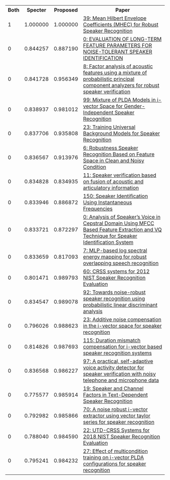 <html><table><tr>
<th>Both</th>
<th>Specter</th>
<th>Proposed</th>
<th>Paper</th>
</tr>
<tr>
<td>1</td>
<td>1.000000</td>
<td>1.000000</td>
<td><a href="https://www.semanticscholar.org/paper/6954364629172d130077d870ffc65de4f43c3cf5">39: Mean Hilbert Envelope Coefficients (MHEC) for Robust Speaker Recognition</a></td>
</tr>
<tr>
<td>0</td>
<td>0.844257</td>
<td>0.887190</td>
<td><a href="https://www.semanticscholar.org/paper/1c5cb559b23eda06a3ed69601739078ccd7bbb42">0: EVALUATION OF LONG-TERM FEATURE PARAMETERS FOR NOISE-TOLERANT SPEAKER IDENTIFICATION</a></td>
</tr>
<tr>
<td>0</td>
<td>0.841728</td>
<td>0.956349</td>
<td><a href="https://www.semanticscholar.org/paper/6c45e7295b3721ead0b7c04ffa9218bb3feb138b">8: Factor analysis of acoustic features using a mixture of probabilistic principal component analyzers for robust speaker verification</a></td>
</tr>
<tr>
<td>0</td>
<td>0.838937</td>
<td>0.981012</td>
<td><a href="https://www.semanticscholar.org/paper/d77e35cde7471d0bf1e692f1cff318a1b2ab16ef">99: Mixture of PLDA Models in i-vector Space for Gender-Independent Speaker Recognition</a></td>
</tr>
<tr>
<td>0</td>
<td>0.837706</td>
<td>0.935808</td>
<td><a href="https://www.semanticscholar.org/paper/83d50acd65840f0ef873f02d3436ae9a5b1b634b">23: Training Universal Background Models for Speaker Recognition</a></td>
</tr>
<tr>
<td>0</td>
<td>0.836567</td>
<td>0.913976</td>
<td><a href="https://www.semanticscholar.org/paper/2e29a56d128cc0fee42331310bda0b98ff976322">6: Robustness Speaker Recognition Based on Feature Space in Clean and Noisy Condition</a></td>
</tr>
<tr>
<td>0</td>
<td>0.834828</td>
<td>0.834935</td>
<td><a href="https://www.semanticscholar.org/paper/28be5a58af9c91a4b09683456d68eae383c3e28c">11: Speaker verification based on fusion of acoustic and articulatory information</a></td>
</tr>
<tr>
<td>0</td>
<td>0.833946</td>
<td>0.886872</td>
<td><a href="https://www.semanticscholar.org/paper/64186286c4b38e259ef82e43d9a6ffa3443df99c">150: Speaker Identification Using Instantaneous Frequencies</a></td>
</tr>
<tr>
<td>0</td>
<td>0.833721</td>
<td>0.872297</td>
<td><a href="https://www.semanticscholar.org/paper/7237c6c9fe3bff75b56b5e1e9e3c09dfaa0e2433">0: Analysis of Speaker’s Voice in Cepstral Domain Using MFCC Based Feature Extraction and VQ Technique for Speaker Identification System</a></td>
</tr>
<tr>
<td>0</td>
<td>0.833659</td>
<td>0.817093</td>
<td><a href="https://www.semanticscholar.org/paper/b9feb04803e7e556cce486edd926367310f9b5d8">7: MLP-based log spectral energy mapping for robust overlapping speech recognition</a></td>
</tr>
<tr>
<td>0</td>
<td>0.801471</td>
<td>0.989793</td>
<td><a href="https://www.semanticscholar.org/paper/1bc55bef2be99e03183c05c03e5eb0f00f60ff8c">60: CRSS systems for 2012 NIST Speaker Recognition Evaluation</a></td>
</tr>
<tr>
<td>0</td>
<td>0.834547</td>
<td>0.989078</td>
<td><a href="https://www.semanticscholar.org/paper/850996a8dbda77b866c6ab811aae87a19b04d84c">92: Towards noise-robust speaker recognition using probabilistic linear discriminant analysis</a></td>
</tr>
<tr>
<td>0</td>
<td>0.796026</td>
<td>0.988623</td>
<td><a href="https://www.semanticscholar.org/paper/6f0d05605672ae0f659c7deb493baedfe8a9618a">23: Additive noise compensation in the i-vector space for speaker recognition</a></td>
</tr>
<tr>
<td>0</td>
<td>0.814826</td>
<td>0.987693</td>
<td><a href="https://www.semanticscholar.org/paper/32f835e2e8af5ea9b4000701b9e0a6679806b54d">115: Duration mismatch compensation for i-vector based speaker recognition systems</a></td>
</tr>
<tr>
<td>0</td>
<td>0.836568</td>
<td>0.986227</td>
<td><a href="https://www.semanticscholar.org/paper/1d848bf495e509fbef9ae00c892609f76d0306ee">97: A practical, self-adaptive voice activity detector for speaker verification with noisy telephone and microphone data</a></td>
</tr>
<tr>
<td>0</td>
<td>0.775577</td>
<td>0.985914</td>
<td><a href="https://www.semanticscholar.org/paper/b533631b2b1e1143baf313c7ebfb26bb02012f15">19: Speaker and Channel Factors in Text-Dependent Speaker Recognition</a></td>
</tr>
<tr>
<td>0</td>
<td>0.792982</td>
<td>0.985866</td>
<td><a href="https://www.semanticscholar.org/paper/24ec7a792ab3cc70a810e0a2826f264ee0edc98d">70: A noise robust i-vector extractor using vector taylor series for speaker recognition</a></td>
</tr>
<tr>
<td>0</td>
<td>0.788040</td>
<td>0.984590</td>
<td><a href="https://www.semanticscholar.org/paper/8cf41f9c32699767c558877a1029d8f76112947f">22: UTD-CRSS Systems for 2018 NIST Speaker Recognition Evaluation</a></td>
</tr>
<tr>
<td>0</td>
<td>0.795241</td>
<td>0.984232</td>
<td><a href="https://www.semanticscholar.org/paper/1c73976264c5d6b96e22e9690669bf293b5a242d">27: Effect of multicondition training on i-vector PLDA configurations for speaker recognition</a></td>
</tr>
</table></html>
